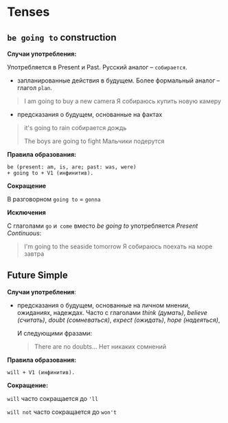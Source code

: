 # Tenses

## `be going to` construction

**Случаи употребления:**

Употребляется в Present и Past. Русский аналог – `собирается`.

* запланированные действия в будущем. Более формальный аналог – глагол `plan`. 

> I am going to buy a new camera Я собираюсь купить новую камеру

* предсказания о будущем, основанные на фактах

>  it's going to rain собирается дождь
>
>  The boys are going to fight Мальчики подерутся

**Правила образования:**

```
be (present: am, is, are; past: was, were) 
+ going to + V1 (инфинитив).
```

**Сокращение**

В разговорном `going to` = `gonna`

**Исключения**

C глаголами `go` и` come` вместо *be going to* употребляется *Present Continuous*:

> I'm going to the seaside tomorrow Я собираюсь поехать на море завтра

## Future Simple

**Случаи употребления**:

* предсказания о будущем, основанные на личном мнении, ожиданиях, надеждах. Часто с глаголами *think (думать)*, *believe (считать)*, *doubt (сомневаться)*, *expect (ожидать)*, *hope (надеяться)*, 

  И следующими фразами:

  > There are no doubts... Нет никаких сомнений
  >
  > 
  >
  > 

 **Правила образования:**

```
will + V1 (инфинитив).
```

**Сокращение:**

`will` часто сокращается до `'ll`

`will not` часто сокращается до `won't`